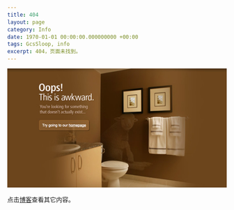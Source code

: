 ```yaml
---
title: 404
layout: page
category: Info
date: 1970-01-01 00:00:00.000000000 +00:00
tags: GcsSloop, info
excerpt: 404，页面未找到。
---
```


![404](/assets/siteinfo/404.png)

点击[博客](/#blog)查看其它内容。